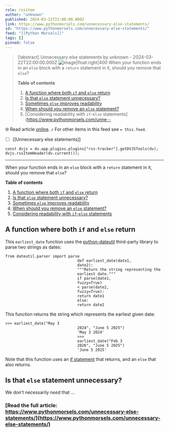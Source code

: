 ```yaml
---
role: rssitem
author: "unknown"
published: 2024-03-22T22:00:00.000Z
link: https://www.pythonmorsels.com/unnecessary-else-statements/
id: "https://www.pythonmorsels.com/unnecessary-else-statements/"
feed: "[[Python Morsels]]"
tags: []
pinned: false
---
```


> [!abstract] Unnecessary else statements by unknown - 2024-03-22T22:00:00.000Z
> ![image|float:right|400](https://i.vimeocdn.com/filter/overlay?src0=https%3A%2F%2Fi.vimeocdn.com%2Fvideo%2F1819454470-59789a86671b414679eb978d1af70942df16e8d2ea5ca46c1f4eab3ae5e2e0eb-d_1920x1080&src1=http%3A%2F%2Ff.vimeocdn.com%2Fp%2Fimages%2Fcrawler_play.png) When your function ends in an `else` block with a `return` statement in it, should you remove that `else`?
> 
> **Table of contents**
> 
> 1. [A function where both `if` and `else` return](https://www.pythonmorsels.com/unnecessary-else-statements/#a-function-where-both-if-and-else-return)
> 2. [Is that `else` statement unnecessary?](https://www.pythonmorsels.com/unnecessary-else-statements/#is-that-else-statement-unnecessary)
> 3. [Sometimes `else` improves readability](https://www.pythonmorsels.com/unnecessary-else-statements/#sometimes-else-improves-readability)
> 4. [When should you remove an `else` statement?](https://www.pythonmorsels.com/unnecessary-else-statements/#when-should-you-remove-an-else-statement)
> 5. [Considering readability with `if`-`else` statements](https://www.pythonmorsels.com/unne⋯

🌐 Read article [online](https://www.pythonmorsels.com/unnecessary-else-statements/). ⤴ For other items in this feed see `= this.feed`.

- [ ] [[Unnecessary else statements]]

~~~dataviewjs
const dvjs = dv.app.plugins.plugins["rss-tracker"].getDVJSTools(dv);
dvjs.rssItemHeader(dv.current());
~~~

- - -
When your function ends in an `else` block with a `return` statement in it, should you remove that `else`?

**Table of contents**

1. [A function where both `if` and `else` return](https://www.pythonmorsels.com/unnecessary-else-statements/#a-function-where-both-if-and-else-return)
2. [Is that `else` statement unnecessary?](https://www.pythonmorsels.com/unnecessary-else-statements/#is-that-else-statement-unnecessary)
3. [Sometimes `else` improves readability](https://www.pythonmorsels.com/unnecessary-else-statements/#sometimes-else-improves-readability)
4. [When should you remove an `else` statement?](https://www.pythonmorsels.com/unnecessary-else-statements/#when-should-you-remove-an-else-statement)
5. [Considering readability with `if`-`else` statements](https://www.pythonmorsels.com/unnecessary-else-statements/#considering-readability-with-if-else-statements)

## A function where both `if` and `else` return

This `earliest_date` function uses the [python-dateutil](https://pypi.org/project/python-dateutil/) third-party library to parse two strings as dates:

```
from dateutil.parser import parse
                                def earliest_date(date1,
                                date2):
                                """Return the string representing the
                                earliest date."""
                                if parse(date1,
                                fuzzy=True)
                                < parse(date2,
                                fuzzy=True):
                                return date1
                                else:
                                return date2
```

This function returns the string which represents the earliest given date:

```
>>> earliest_date("May 3
                                2024", "June 5 2025")
                                'May 3 2024'
                                >>>
                                earliest_date("Feb 3
                                2026", "June 5 2025")
                                'June 5 2025'
```

Note that this function uses an [if statement](https://www.pythonmorsels.com/if-statements/) that returns, and an `else` that also returns.

## Is that `else` statement unnecessary?

We don't necessarily _need_ that …

### [Read the full article: https://www.pythonmorsels.com/unnecessary-else-statements/](https://www.pythonmorsels.com/unnecessary-else-statements/)